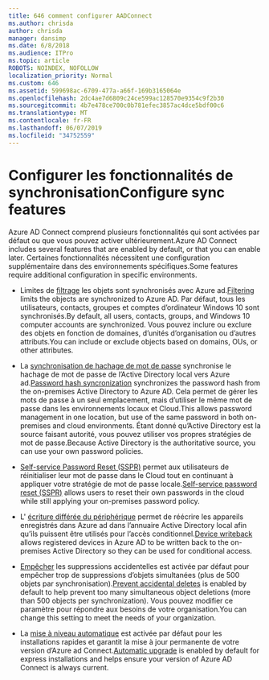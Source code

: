 ```yaml
---
title: 646 comment configurer AADConnect
ms.author: chrisda
author: chrisda
manager: dansimp
ms.date: 6/8/2018
ms.audience: ITPro
ms.topic: article
ROBOTS: NOINDEX, NOFOLLOW
localization_priority: Normal
ms.custom: 646
ms.assetid: 599698ac-6709-477a-a66f-169b3165064e
ms.openlocfilehash: 2dc4ae7d6809c24ce599ac128570e9354c9f2b30
ms.sourcegitcommit: 4b7e478ce700c0b781efec3857ac4dce5bdf00c6
ms.translationtype: MT
ms.contentlocale: fr-FR
ms.lasthandoff: 06/07/2019
ms.locfileid: "34752559"
---
```

# <a name="configure-sync-features"></a><span data-ttu-id="d6ddb-102">Configurer les fonctionnalités de synchronisation</span><span class="sxs-lookup"><span data-stu-id="d6ddb-102">Configure sync features</span></span>

<span data-ttu-id="d6ddb-103">Azure AD Connect comprend plusieurs fonctionnalités qui sont activées par défaut ou que vous pouvez activer ultérieurement.</span><span class="sxs-lookup"><span data-stu-id="d6ddb-103">Azure AD Connect includes several features that are enabled by default, or that you can enable later.</span></span> <span data-ttu-id="d6ddb-104">Certaines fonctionnalités nécessitent une configuration supplémentaire dans des environnements spécifiques.</span><span class="sxs-lookup"><span data-stu-id="d6ddb-104">Some features require additional configuration in specific environments.</span></span>

- <span data-ttu-id="d6ddb-105">Limites de [filtrage](https://docs.microsoft.com/azure/active-directory/connect/active-directory-aadconnectsync-configure-filtering) les objets sont synchronisés avec Azure ad.</span><span class="sxs-lookup"><span data-stu-id="d6ddb-105">[Filtering](https://docs.microsoft.com/azure/active-directory/connect/active-directory-aadconnectsync-configure-filtering) limits the objects are synchronized to Azure AD.</span></span> <span data-ttu-id="d6ddb-106">Par défaut, tous les utilisateurs, contacts, groupes et comptes d’ordinateur Windows 10 sont synchronisés.</span><span class="sxs-lookup"><span data-stu-id="d6ddb-106">By default, all users, contacts, groups, and Windows 10 computer accounts are synchronized.</span></span> <span data-ttu-id="d6ddb-107">Vous pouvez inclure ou exclure des objets en fonction de domaines, d’unités d’organisation ou d’autres attributs.</span><span class="sxs-lookup"><span data-stu-id="d6ddb-107">You can include or exclude objects based on domains, OUs, or other attributes.</span></span>

- <span data-ttu-id="d6ddb-108">La [synchronisation de hachage de mot de passe](https://docs.microsoft.com/azure/active-directory/connect/active-directory-aadconnectsync-implement-password-hash-synchronization) synchronise le hachage de mot de passe de l’Active Directory local vers Azure ad.</span><span class="sxs-lookup"><span data-stu-id="d6ddb-108">[Password hash syncronization](https://docs.microsoft.com/azure/active-directory/connect/active-directory-aadconnectsync-implement-password-hash-synchronization) synchronizes the password hash from the on-premises Active Directory to Azure AD.</span></span> <span data-ttu-id="d6ddb-109">Cela permet de gérer les mots de passe à un seul emplacement, mais d’utiliser le même mot de passe dans les environnements locaux et Cloud.</span><span class="sxs-lookup"><span data-stu-id="d6ddb-109">This allows password management in one location, but use of the same password in both on-premises and cloud environments.</span></span> <span data-ttu-id="d6ddb-110">Étant donné qu’Active Directory est la source faisant autorité, vous pouvez utiliser vos propres stratégies de mot de passe.</span><span class="sxs-lookup"><span data-stu-id="d6ddb-110">Because Active Directory is the authoritative source, you can use your own password policies.</span></span>

- <span data-ttu-id="d6ddb-111">[Self-service Password Reset (SSPR)](https://docs.microsoft.com/azure/active-directory/authentication/quickstart-sspr) permet aux utilisateurs de réinitialiser leur mot de passe dans le Cloud tout en continuant à appliquer votre stratégie de mot de passe locale.</span><span class="sxs-lookup"><span data-stu-id="d6ddb-111">[Self-service password reset (SSPR)](https://docs.microsoft.com/azure/active-directory/authentication/quickstart-sspr) allows users to reset their own passwords in the cloud while still applying your on-premises password policy.</span></span>

- <span data-ttu-id="d6ddb-112">L' [écriture différée du périphérique](https://docs.microsoft.com/azure/active-directory/connect/active-directory-aadconnect-feature-device-writeback) permet de réécrire les appareils enregistrés dans Azure ad dans l’annuaire Active Directory local afin qu’ils puissent être utilisés pour l’accès conditionnel.</span><span class="sxs-lookup"><span data-stu-id="d6ddb-112">[Device writeback](https://docs.microsoft.com/azure/active-directory/connect/active-directory-aadconnect-feature-device-writeback) allows registered devices in Azure AD to be written back to the on-premises Active Directory so they can be used for conditional access.</span></span>

- <span data-ttu-id="d6ddb-113">[Empêcher](https://docs.microsoft.com/azure/active-directory/connect/active-directory-aadconnectsync-feature-prevent-accidental-deletes) les suppressions accidentelles est activée par défaut pour empêcher trop de suppressions d’objets simultanées (plus de 500 objets par synchronisation).</span><span class="sxs-lookup"><span data-stu-id="d6ddb-113">[Prevent accidental deletes](https://docs.microsoft.com/azure/active-directory/connect/active-directory-aadconnectsync-feature-prevent-accidental-deletes) is enabled by default to help prevent too many simultaneous object deletions (more than 500 objects per synchronization).</span></span> <span data-ttu-id="d6ddb-114">Vous pouvez modifier ce paramètre pour répondre aux besoins de votre organisation.</span><span class="sxs-lookup"><span data-stu-id="d6ddb-114">You can change this setting to meet the needs of your organization.</span></span>

- <span data-ttu-id="d6ddb-115">La [mise à niveau automatique](https://docs.microsoft.com/azure/active-directory/connect/active-directory-aadconnect-feature-automatic-upgrade) est activée par défaut pour les installations rapides et garantit la mise à jour permanente de votre version d’Azure ad Connect.</span><span class="sxs-lookup"><span data-stu-id="d6ddb-115">[Automatic upgrade](https://docs.microsoft.com/azure/active-directory/connect/active-directory-aadconnect-feature-automatic-upgrade) is enabled by default for express installations and helps ensure your version of Azure AD Connect is always current.</span></span>
